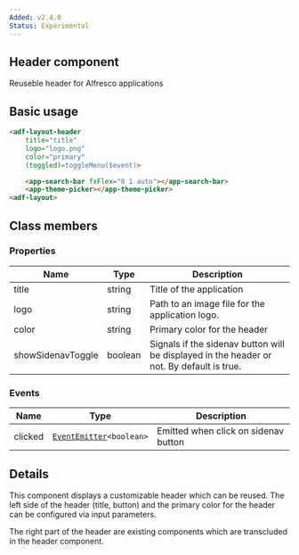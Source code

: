 ```yaml
---
Added: v2.4.0
Status: Experimental
---
```


## Header component

Reuseble header for Alfresco applications

## Basic usage

```html
<adf-layout-header
    title="title"
    logo="logo.png"
    color="primary"
    (toggled)=toggleMenu($event)>

    <app-search-bar fxFlex="0 1 auto"></app-search-bar>
    <app-theme-picker></app-theme-picker>
<adf-layout>
```

## Class members

### Properties
| Name | Type | Description |
| -- | -- | -- |
| title | string |  Title of the application
| logo | string| Path to an image file for the application logo.
| color | string | Primary color for the header
| showSidenavToggle | boolean | Signals if the sidenav button will be displayed in the header or not. By default is true.

### Events
| Name | Type | Description |
| -- | -- | -- |
| clicked | [`EventEmitter`](https://angular.io/api/core/EventEmitter)`<boolean>` | Emitted when click on sidenav button

## Details
This component displays a customizable header which can be reused. The left side of the header (title, button) and the primary color for the header can be configured via input parameters.

The right part of the header are existing components which are transcluded in the header component.
